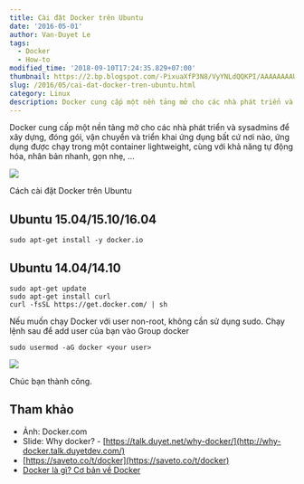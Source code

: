 ```yaml
---
title: Cài đặt Docker trên Ubuntu
date: '2016-05-01'
author: Van-Duyet Le
tags:
  - Docker
  - How-to
modified_time: '2018-09-10T17:24:35.829+07:00'
thumbnail: https://2.bp.blogspot.com/-PixuaXfP3N8/VyYNLdQQKPI/AAAAAAAAUJE/jpqCnfOYVyYaMwWBl3V2whQlLdxzU70qQCK4B/s1600/docker-swarm-hero2.png
slug: /2016/05/cai-dat-docker-tren-ubuntu.html
category: Linux
description: Docker cung cấp một nền tảng mở cho các nhà phát triển và sysadmins để xây dựng, đóng gói, vận chuyển và triển khai ứng dụng bất cứ nơi nào, ứng dụng được chạy trong một container lightweight, cùng với khả năng tự động hóa, nhân bản nhanh, gọn nhẹ, ...
---
```


Docker cung cấp một nền tảng mở cho các nhà phát triển và sysadmins để xây dựng, đóng gói, vận chuyển và triển khai ứng dụng bất cứ nơi nào, ứng dụng được chạy trong một container lightweight, cùng với khả năng tự động hóa, nhân bản nhanh, gọn nhẹ, ...

[![](https://2.bp.blogspot.com/-PixuaXfP3N8/VyYNLdQQKPI/AAAAAAAAUJE/jpqCnfOYVyYaMwWBl3V2whQlLdxzU70qQCK4B/s320/docker-swarm-hero2.png)](https://blog.duyet.net/2016/05/cai-dat-docker-tren-ubuntu.html)

Cách cài đặt Docker trên Ubuntu

## Ubuntu 15.04/15.10/16.04

```
sudo apt-get install -y docker.io
```

## Ubuntu 14.04/14.10

```
sudo apt-get update
sudo apt-get install curl
curl -fsSL https://get.docker.com/ | sh
```

Nếu muốn chạy Docker với user non-root, không cần sử dụng sudo. Chạy lệnh sau để add user của bạn vào Group docker

```
sudo usermod -aG docker <your user>
```

[![](https://2.bp.blogspot.com/-Q8SGltLUeAg/VyYL31jQpXI/AAAAAAAAUHI/seScH5q1DLkJfgdGJBTZtVChC6QfgLwfwCLcB/s1600/Screenshot%2Bfrom%2B2016-05-01%2B20-59-24.png)](https://2.bp.blogspot.com/-Q8SGltLUeAg/VyYL31jQpXI/AAAAAAAAUHI/seScH5q1DLkJfgdGJBTZtVChC6QfgLwfwCLcB/s1600/Screenshot%2Bfrom%2B2016-05-01%2B20-59-24.png)

Chúc bạn thành công.

## Tham khảo

- Ảnh: Docker.com
- Slide: Why docker? - [https://talk.duyet.net/why-docker/](http://why-docker.talk.duyetdev.com/)
- [https://saveto.co/t/docker](https://saveto.co/t/docker)
- [Docker là gì? Cơ bản về Docker](https://blog.duyet.net/2015/12/docker-la-gi-co-ban-ve-docker.html#.VyYMd4N94_M)
